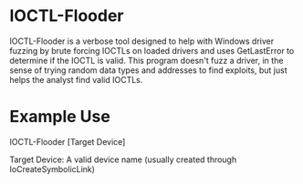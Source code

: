 # IOCTL-Flooder
IOCTL-Flooder is a verbose tool designed to help with Windows driver fuzzing by brute forcing IOCTLs on loaded drivers and uses GetLastError to determine if the IOCTL is valid. 
This program doesn't fuzz a driver, in the sense of trying random data types and addresses to find exploits, but just helps the analyst find valid IOCTLs. 
# Example Use
IOCTL-Flooder [Target Device]

Target Device: A valid device name (usually created through IoCreateSymbolicLink)
